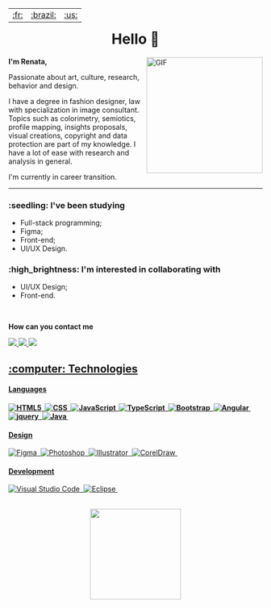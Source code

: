 <table align="right">
 <tr>
	<td><a href="https://github.com/Renata-Fernandes/Renata-Fernandes/blob/main/README.md">:fr:</a></td>
  <td><a href="https://github.com/Renata-Fernandes/Renata-Fernandes/blob/main/README-br.md">:brazil:</a></td> 
	<td><a href="https://github.com/Renata-Fernandes/Renata-Fernandes/blob/main/README-en.md">:us:</a></td> 	
	</tr>
</table>


<h1 align="center"> Hello 👋 </h1>

<img align="right" alt="GIF" src="https://user-images.githubusercontent.com/102121775/178090987-f793a7c7-6b18-42b2-9515-3a5cacb50edd.png" width="230px"/>

<p>
<b>I'm Renata,</b>
<br>

Passionate about art, culture, research, behavior and design.

I have a degree in fashion designer, law with specialization in image consultant.
Topics such as colorimetry, semiotics, profile mapping, insights proposals, visual creations, copyright and data protection are part of my knowledge.
I have a lot of ease with research and analysis in general.

I'm currently in career transition.
</p>

<hr>


<h3>:seedling: I've been studying </h3>

- Full-stack programming;
- Figma;
- Front-end;
- UI/UX Design.

<h3>:high_brightness: I'm interested in collaborating with </h3>

- UI/UX Design;
- Front-end.

<br>
<p>
  <b>How can you contact me</b>
  </p>

<p>
  <a href="https://www.linkedin.com/in/renatafcosta/">
		<img src="https://img.shields.io/badge/LinkedIn-0077B5?style=for-the-badge&logo=linkedin&logoColor=white" />
  
  <a href="mailto:re.sourirez@gmail.com">
		<img src="https://img.shields.io/badge/Gmail-D14836?style=for-the-badge&logo=gmail&logoColor=white" />  
	  
  <a href="https://www.behance.net/renata-fernandes">
		<img src="https://img.shields.io/badge/Behance-1323FA?style=for-the-badge&logo=behance&logoColor=white" />  
 </p>
 </div> 
 
<h2> :computer: Technologies </h2>

<h4>Languages<h4>	
	
![HTML5](https://img.shields.io/badge/-HTML5-260B02?style=flat&logo=HTML5)&nbsp;
![CSS](https://img.shields.io/badge/-CSS-260B02?style=flat&logo=CSS)&nbsp;
![JavaScript](https://img.shields.io/badge/-JavaScript-260B02?style=flat&logo=javascript)&nbsp;	
![TypeScript](https://img.shields.io/badge/-TypeScript-260B02?style=flat&logo=typescript)&nbsp;
![Bootstrap](https://img.shields.io/badge/-Bootstrap-260B02?style=flat&logo=bootstrap)&nbsp;
![Angular](https://img.shields.io/badge/-Angular-260B02?style=flat&logo=angular)&nbsp;
![jquery](https://img.shields.io/badge/-jquery-260B02?style=flat&logo=jquery)&nbsp;
![Java](https://img.shields.io/badge/-Java-260B02?style=flat&logo=java&logoColor=007396)&nbsp;
	
<h4>Design</h4>
	
![Figma](https://img.shields.io/badge/-Figma-260B02?style=flat&logo=figma)&nbsp;
![Photoshop](https://img.shields.io/badge/-Photoshop-260B02?style=flat&logo=photoshop)&nbsp;
![Illustrator](https://img.shields.io/badge/-Illustrator-260B02?style=flat&logo=illustrator)&nbsp;
![CorelDraw](https://img.shields.io/badge/-CorelDraw-260B02?style=flat&logo=coreldraw)&nbsp;

<h4>Development</h4>
	
![Visual Studio Code](https://img.shields.io/badge/-VS%20Code-260B02?style=flat&logo=visual-studio-code)&nbsp;
![Eclipse](https://img.shields.io/badge/-Eclipse-260B02?style=flat&logo=eclipse)&nbsp;

<br>   
 
    
  <div align="center">
  <a href="https://github.com/Renata-Fernandes/Renata-Fernandes">
  <img height="180em" src= "https://github-readme-stats.vercel.app/api/top-langs/?username=Renata-Fernandes&layout=compact&theme=maroongold" />
  </div>
  
  <div>   
